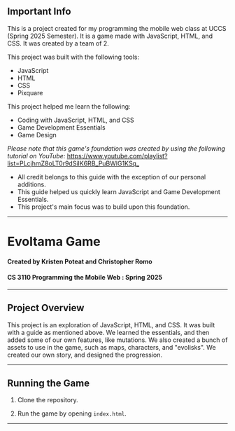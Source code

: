 ## Important Info

This is a project created for my programming the mobile web class at UCCS (Spring 2025 Semester). It is a game made with JavaScript, HTML, and CSS. It was created by a team of 2.

This project was built with the following tools:
   - JavaScript
   - HTML
   - CSS
   - Pixquare

This project helped me learn the following:
   - Coding with JavaScript, HTML, and CSS
   - Game Development Essentials
   - Game Design

*Please note that this game's foundation was created by using the following tutorial on YouTube:*
<https://www.youtube.com/playlist?list=PLcjhmZ8oLT0r9dSiIK6RB_PuBWlG1KSq_>
   - All credit belongs to this guide with the exception of our personal additions.
   - This guide helped us quickly learn JavaScript and Game Development Essentials.
   - This project's main focus was to build upon this foundation.

---
# Evoltama Game

#### Created by Kristen Poteat and Christopher Romo
#### CS 3110 Programming the Mobile Web : Spring 2025

---
## Project Overview

This project is an exploration of JavaScript, HTML, and CSS. It was built with a guide as mentioned above. We learned the essentials, and then added some of our own features, like mutations. We also created a bunch of assets to use in the game, such as maps, characters, and "evolisks". We created our own story, and designed the progression.

---
## Running the Game

1. Clone the repository.

2. Run the game by opening `index.html`.

---